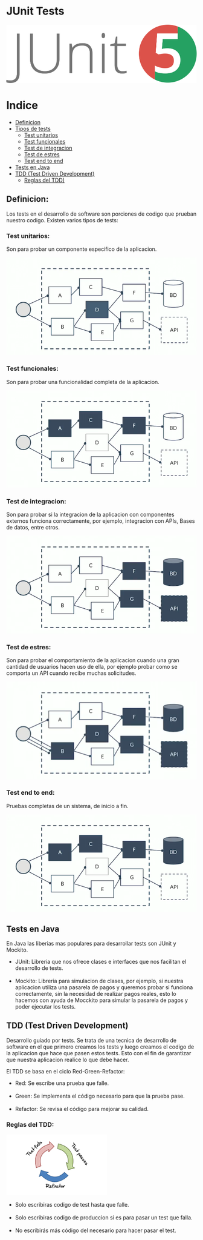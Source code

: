 # JUnit Tests

![junit5.png](images/junit5.png)

# Indice

- [Definicion](#definicion)
- [Tipos de tests](#test-unitarios)
  - [Test unitarios](#test-unitarios)
  - [Test funcionales](#test-funcionales)
  - [Test de integracion](#test-de-integracion)
  - [Test de estres](#test-de-estres)
  - [Test end to end](#test-end-to-end)
- [Tests en Java](#tests-en-java)
- [TDD (Test Driven Development)](#tdd-test-driven-development)
  - [Reglas del TDD)](#reglas-del-tdd)

## Definicion:
Los tests en el desarrollo de software son porciones de codigo que
prueban nuestro codigo. Existen varios tipos de tests:

### Test unitarios:
Son para probar un componente especifico de la aplicacion.
  
![UnitTest.png](images/UnitTest.png)

### Test funcionales:
Son para probar una funcionalidad completa de la aplicacion.

![FunctionalTest.png](images/FunctionalTest.png)

### Test de integracion:
Son para probar si la integracion de la
aplicacion con componentes externos funciona correctamente, por ejemplo,
integracion con APIs, Bases de datos, entre otros.

![IntegrationTest.png](images/IntegrationTest.png)

### Test de estres:
Son para probar el comportamiento de la aplicacion
cuando una gran cantidad de usuarios hacen uso de ella, por ejemplo
probar como se comporta un API cuando recibe muchas solicitudes.

![StressTest.png](images/StressTest.png)

### Test end to end:
Pruebas completas de un sistema, de inicio a fin.

![EndToEndTest.png](images/EndToEndTest.png)

## Tests en Java
En Java las liberias mas populares para desarrollar tests son JUnit y
Mockito.

- JUnit: Libreria que nos ofrece clases e interfaces que nos facilitan
el desarrollo de tests.
<br><br>
- Mockito: Libreria para simulacion de clases, por ejemplo, si nuestra
aplicacion utiliza una pasarela de pagos y queremos probar si funciona
correctamente, sin la necesidad de realizar pagos reales, esto lo hacemos
con ayuda de Mocckito para simular la pasarela de pagos y poder ejecutar
los tests.

## TDD (Test Driven Development)
Desarrollo guiado por tests. Se trata de una tecnica de desarrollo de
software en el que primero creamos los tests y luego creamos el codigo
de la aplicacion que hace que pasen estos tests. Esto con el fin de
garantizar que nuestra aplicacion realice lo que debe hacer.

El TDD se basa en el ciclo Red-Green-Refactor:

- Red: Se escribe una prueba que falle.
<br><br>
- Green: Se implementa el código necesario para que la prueba pase.
<br><br>
- Refactor: Se revisa el código para mejorar su calidad.

### Reglas del TDD:

![tddRules.png](images/tddRules.png)

- Solo escribiras codigo de test hasta que falle.
<br><br>
- Solo escribiras codigo de produccion si es para pasar un test que falla.
<br><br>
- No escribirás más código del necesario para hacer pasar el test.